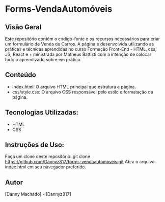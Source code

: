 # Forms-VendaAutomóveis

## Visão Geral
Este repositório contém o código-fonte e os recursos necessários para criar um formulário de Venda de Carros. A página é desenvolvida utilizando as práticas e técnicas aprendidas no curso Formação Front-End - HTML, css, JS, React e + ministrada por Matheus Battisti com a intenção de colocar todo o aprendizado sobre <forms> em prática.


## Conteúdo
- index.html: O arquivo HTML principal que estrutura a página.
- css/style.css: O arquivo CSS responsável pelo estilo e formatação da página.

## Tecnologias Utilizadas:
- HTML
- CSS

## Instruções de Uso:
Faça um clone deste repositório: git clone https://github.com/Dannyz817/forms-vendaautomoveis.git
Abra o arquivo index.html em seu navegador preferido.

## Autor
[Danny Machado] - [Dannyz817]


